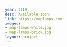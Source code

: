 ```yaml
---
year: 2019
desc: Available soon!
link: https://maplamps.com
images:
- map-lamps-white.jpg
- map-lamps-brick.jpg
layout: project
---
```

